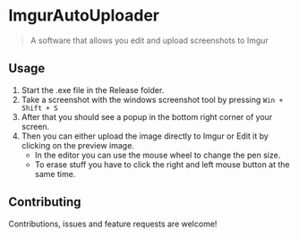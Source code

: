 # ImgurAutoUploader

> A software that allows you edit and upload screenshots to Imgur

## Usage
1. Start the .exe file in the Release folder.
1. Take a screenshot with the windows screenshot tool by pressing `Win + Shift + S`
1. After that you should see a popup in the bottom right corner of your screen.
1. Then you can either upload the image directly to Imgur or Edit it by clicking on the preview image.
    * In the editor you can use the mouse wheel to change the pen size.
    * To erase stuff you have to click the right and left mouse button at the same time.

## Contributing
Contributions, issues and feature requests are welcome!
